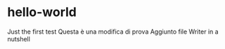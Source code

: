 # hello-world
Just the first test
Questa è una modifica di prova
Aggiunto file Writer in a nutshell
